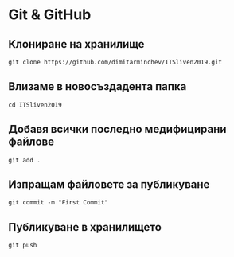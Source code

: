 ﻿# Git & GitHub
## Клониране на хранилище 
```
git clone https://github.com/dimitarminchev/ITSliven2019.git
```

## Влизаме в новосъздадента папка
```
cd ITSliven2019
```

## Добавя всички последно медифицирани файлове 
```
git add .
```

## Изпращам файловете за публикуване
```
git commit -m "First Commit"
```

## Публикуване в хранилището
```
git push
```